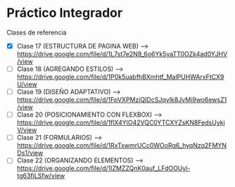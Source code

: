 # Práctico Integrador

Clases de referencia

- [x] Clase 17 (ESTRUCTURA DE PAGINA WEB) --> https://drive.google.com/file/d/1L7st7e2N9_6o6Yk5yaTT0OZk4ad0YJHV/view
- [ ] Clase 18 (AGREGANDO ESTILOS) --> https://drive.google.com/file/d/1P0k5uabfhBXmhtf_MalPUHWArxFtCX9U/view
- [ ] Clase 19 (DISEÑO ADAPTATIVO) --> https://drive.google.com/file/d/1FpVXPMziQIDcSJqyIk8JvMi9wo6ewsZ1/view
- [ ] Clase 20 (POSICIONAMIENTO CON FLEXBOX) --> https://drive.google.com/file/d/1flX4YlO42VQC0YTCXYZsKN8FedsUykjV/view
- [ ] Clase 21 (FORMULARIOS) --> https://drive.google.com/file/d/1RxTxwmrUCc0WOoRg6_hyqNzq2FMYNDs1/view
- [ ] Clase 22 (ORGANIZANDO ELEMENTOS) --> https://drive.google.com/file/d/1IZMZZQnK0auf_LFdOOUyl-tg63fjLSfw/view
